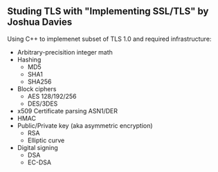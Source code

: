 ## Studing TLS with "Implementing SSL/TLS" by Joshua Davies

Using C++ to implemenet subset of TLS 1.0 and required infrastructure:
 * Arbitrary-precisition integer math
 * Hashing
   * MD5
   * SHA1
   * SHA256
 * Block ciphers
   * AES 128/192/256
   * DES/3DES
 * x509 Certificate parsing ASN1/DER
 * HMAC
 * Public/Private key (aka asymmetric encryption)
   * RSA
   * Elliptic curve
 * Digital signing
   * DSA
   * EC-DSA
